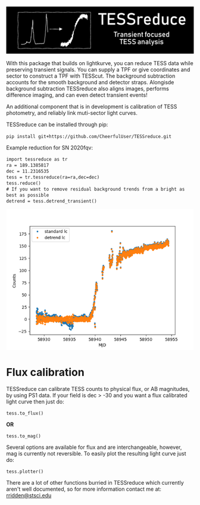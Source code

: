 ![plot](./figs/header.png)

With this package that builds on lightkurve, you can reduce TESS data while preserving transient signals. You can supply a TPF or give coordinates and sector to construct a TPF with TESScut. The background subtraction accounts for the smooth background and
detector straps. Alongisde background subtraction TESSreduce also aligns images, performs difference imaging, and can even detect transient events! 

An additional component that is in development is calibration of TESS photometry, and reliably link muti-sector light curves.

TESSreduce can be installed through pip:

`pip install git+https://github.com/CheerfulUser/TESSreduce.git`

Example reduction for SN 2020fqv:
```
import tessreduce as tr
ra = 189.1385817
dec = 11.2316535
tess = tr.tessreduce(ra=ra,dec=dec)
tess.reduce()
# If you want to remove residual background trends from a bright as best as possible
detrend = tess.detrend_transient()
```
![plot](./figs/detrend_comparison.png)

# Flux calibration

TESSreduce can calibrate TESS counts to physical flux, or AB magnitudes, by using PS1 data. If your field is dec > -30 and you want a flux calibrated light curve then just do:
```
tess.to_flux()
```
**OR**
```
tess.to_mag()
```
Several options are available for flux and are interchangeable, however, mag is currently not reversible. To easily plot the resulting light curve just do:
```
tess.plotter()
```


There are a lot of other functions burried in TESSreduce which currently aren't well documented, so for more information contact me at: rridden@stsci.edu
